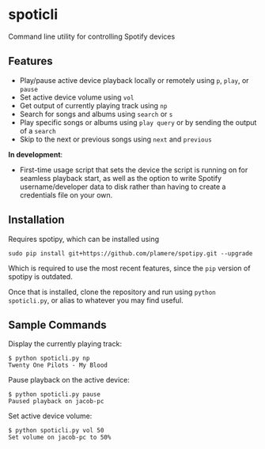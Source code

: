 # spoticli
Command line utility for controlling Spotify devices

## Features
- Play/pause active device playback locally or remotely using `p`, `play`, or `pause`
- Set active device volume using `vol`
- Get output of currently playing track using `np`
- Search for songs and albums using `search` or `s`
- Play specific songs or albums using `play query` or by sending the output of a `search`
- Skip to the next or previous songs using `next` and `previous`

**In development**:
- First-time usage script that sets the device the script is running on for seamless playback start, as well as the option to write Spotify username/developer data to disk rather than having to create a credentials file on your own.

## Installation
Requires spotipy, which can be installed using

`sudo pip install git+https://github.com/plamere/spotipy.git --upgrade`

Which is required to use the most recent features, since the `pip` version of spotipy is outdated.

Once that is installed, clone the repository and run using `python spoticli.py`, or alias to whatever you may find useful.

## Sample Commands
Display the currently playing track:

```
$ python spoticli.py np
Twenty One Pilots - My Blood
```

Pause playback on the active device:

```
$ python spoticli.py pause
Paused playback on jacob-pc
```

Set active device volume:

```
$ python spoticli.py vol 50
Set volume on jacob-pc to 50%
```
